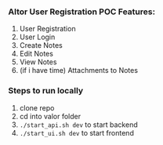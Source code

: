### Altor User Registration POC Features:

1. User Registration
2. User Login
3. Create Notes
4. Edit Notes
5. View Notes
6. (if i have time) Attachments to Notes


### Steps to run locally


1. clone repo
2. cd into valor folder
3. `./start_api.sh dev` to start backend
4. `./start_ui.sh dev` to start frontend
